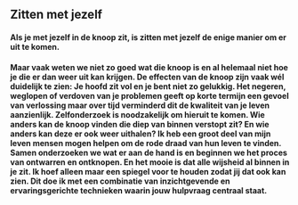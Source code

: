 
## Zitten met jezelf
#### **Als je met jezelf in de knoop zit, is zitten met jezelf de enige manier om er uit te komen.**

#### Maar vaak weten we niet zo goed wat die knoop is en al helemaal niet hoe je die er dan weer uit kan krijgen. De effecten van de knoop zijn vaak wél duidelijk te zien: Je hoofd zit vol en je bent niet zo gelukkig. Het negeren, weglopen of verdoven van je problemen geeft op korte termijn een gevoel van verlossing maar over tijd verminderd dit de kwaliteit van je leven aanzienlijk. Zelfonderzoek is noodzakelijk om hieruit te komen. Wie anders kan de knoop vinden die diep van binnen verstopt zit? En wie anders kan deze er ook weer uithalen? Ik heb een groot deel van mijn leven mensen mogen helpen om de rode draad van hun leven te vinden. Samen onderzoeken we wat er aan de hand is en beginnen we het proces van ontwarren en ontknopen. En het mooie is dat alle wijsheid al binnen in je zit. Ik hoef alleen maar een spiegel voor te houden zodat jij dat ook kan zien. Dit doe ik met een combinatie van inzichtgevende en ervaringsgerichte technieken waarin jouw hulpvraag centraal staat.
